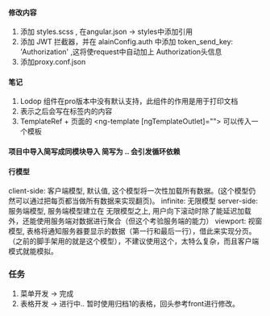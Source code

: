 #### 修改内容
1. 添加 styles.scss , 在angular.json -> styles中添加引用
2. 添加 JWT 拦截器，并在 alainConfig.auth 中添加 token_send_key: 'Authorization' ,这将使request中自动加上 Authorization头信息
3. 添加proxy.conf.json




#### 笔记
1. Lodop 组件在pro版本中没有默认支持，此组件的作用是用于打印文档
2. <ng-content></ng-content> 表示之后会写在标签内的内容
3. TemplateRef<void> + 页面的 <ng-template [ngTemplateOutlet]=""></ng-template> 可以传入一个模板


#### 项目中导入简写成同模块导入 简写为 .. 会引发循环依赖

#### 行模型
client-side: 客户端模型, 默认值, 这个模型将一次性加载所有数据。(这个模型仍然可以通过把每页都当做所有数据来实现翻页)。
infinite: 无限模型 
server-side: 服务端模型, 服务端模型建立在 无限模型之上, 用户向下滚动时除了能延迟加载外，还能使用服务端对数据进行聚合（但这个考验服务端的能力） 
viewport: 视窗模型, 表格将通知服务器要显示的数据（第一行和最后一行），借此来实现分页。 （之前的脚手架用的就是这个模型），不建议使用这个，太特么复杂，而且客户端模式就能模拟。


### 任务
1. 菜单开发 -> 完成
2. 表格开发 -> 进行中..  暂时使用归档1的表格，回头参考front进行修改。
